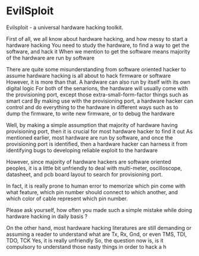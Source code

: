 # EvilSploit
Evilsploit - a universal hardware hacking toolkit.  

First of all, we all know about hardware hacking, and how messy to start a hardware hacking You need to study the hardware, to find a way to get the software, and hack it
When we mention to get the software means majority of the hardware are run by software

There are quite some misunderstanding from software oriented hacker to assume hardware hacking is all about to hack firmware or software
However, it is more than that. A hardware can also run by itself with its own digital logic
For both of the senarions, the hardware will usually come with the provisioning port, except those extra-small-form-factor things such as smart card
By making use with the provisioning port, a hardware hacker can control and do everything to the hardware in different ways such as to dump the firmware, to write new firmware, or to debug the hardware

Well, by making a simple assumption that majority of hardware having provisioning port, then it is crucial for most hardware hacker to find it out
As mentioned earlier, most hardware are run by software, and once the provisioning port is identified, then a hardware hacker can harness it from identifying bugs to developing reliable exploit to the hardware

However, since majority of hardware hackers are software oriented peoples, it is a little bit unfriendly to deal with multi-meter, oscilloscope, datasheet, and pcb board layout
to search for provisioning port.

In fact, it is really prone to human error to memorize which pin come with what feature, which pin number should connect to which another, and which color of cable represent which pin number.

Please ask yourself, how often you made such a simple mistake while doing hardware hacking in daily basis ?

On the other hand, most hardware hacking literatures are still demanding or assuming a reader to understand what are Tx, Rx, Gnd, or even TMS, TDI, TDO, TCK
Yes, it is really unfriendly
So, the question now is, is it compulsory to understand those nasty things in order to hack a h
